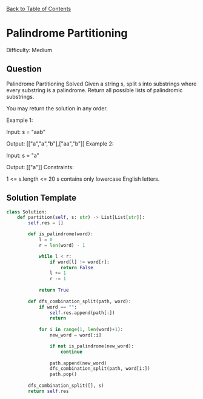 [Back to Table of Contents](../README.md)

# Palindrome Partitioning
Difficulty: Medium

## Question
Palindrome Partitioning
Solved 
Given a string s, split s into substrings where every substring is a palindrome. Return all possible lists of palindromic substrings.

You may return the solution in any order.

Example 1:

Input: s = "aab"

Output: [["a","a","b"],["aa","b"]]
Example 2:

Input: s = "a"

Output: [["a"]]
Constraints:

1 <= s.length <= 20
s contains only lowercase English letters.

## Solution Template
```python
class Solution:
    def partition(self, s: str) -> List[List[str]]:
        self.res = []

        def is_palindrome(word):
            l = 0
            r = len(word) - 1

            while l < r:
                if word[l] != word[r]:
                    return False
                l += 1
                r -= 1
            
            return True
        
        def dfs_combination_split(path, word):
            if word == "":
                self.res.append(path[:])
                return
            
            for i in range(1, len(word)+1):
                new_word = word[:i]

                if not is_palindrome(new_word):
                    continue
                
                path.append(new_word)
                dfs_combination_split(path, word[i:])
                path.pop()
        
        dfs_combination_split([], s)
        return self.res


        
```
